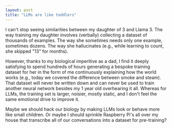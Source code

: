 ```yaml
---
layout: post
title: "LLMs are like toddlers"
---
```


I can't stop seeing similarities between my daughter of 3 and Llama 3. The way training my daughter involves (verbally) collecting a dataset of thousands of examples. The way she sometimes needs only one example, sometimes dozens. The way she hallucinates (e.g., while learning to count, she skipped "13" for months).

However, thanks to my biological imperitive as a dad, I find it deeply satisfying to spend hundreds of hours generating a bespoke training dataset for her in the form of me continuously explaining how the world works (e.g., today we covered the difference between smoke and steam). That dataset will never be written down and can never be used to train another neural network besides my 1 year old overhearing it all. Whereas for LLMs, the training set is larger, noisier, mostly static, and I don't feel the same emotional drive to improve it.

Maybe we should hack our biology by making LLMs look or behave more like small children. Or maybe I should sprinkle Raspberry Pi's all over my house that transcribe all of our conversations into a dataset for pre-training?

